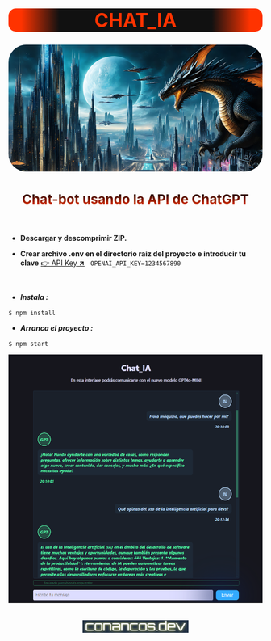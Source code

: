 <div align="center">

<h1 style="font-size:38px; background:linear-gradient(90deg, #f30 5%, #111 20% 80%, #f30 95%);color:#f30;border-radius:15px">CHAT_IA</h1>

<img alt="img portada" src="./public/assets/CHAT-IA-portada.png" style="border-radius: 35px">

<h2 style="font-size:26px; background:linear-gradient(180deg, #000 5%, #f30);-webkit-background-clip:text;color:transparent;);font-weight:bold">Chat-bot usando la API de ChatGPT</h2>

<!--<hr style="background:#f50;height:5px;border-bottom: 5px solid #f00;border-radius:25px">-->

<br>

</div>


- **Descargar y descomprimir ZIP.**

- **Crear archivo **.env** en el directorio raiz del proyecto e introducir tu clave** [👉 API Key **↗**](https://platform.openai.com/settings/profile?tab=api-keys) &nbsp; `OPENAI_API_KEY=1234567890`

<br>

- _**Instala :**_
```
$ npm install
```

- _**Arranca el proyecto :**_
```
$ npm start
```

<div align="center">

<img alt="ventana chat bot" src="./public/assets/ventana-chat-bot.png">

<br>
<br>

[![Logo conancos.dev](./public/assets/logo-conancos.png)](https://conancos.dev/portfolio)

</div>
